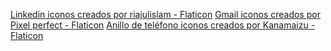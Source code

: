 <a href="https://www.flaticon.es/iconos-gratis/linkedin" title="linkedin iconos">Linkedin iconos creados por riajulislam - Flaticon</a>
<a href="https://www.flaticon.es/iconos-gratis/gmail" title="gmail iconos">Gmail iconos creados por Pixel perfect - Flaticon</a>
<a href="https://www.flaticon.es/iconos-gratis/anillo-de-telefono" title="anillo de teléfono iconos">Anillo de teléfono iconos creados por Kanamaizu - Flaticon</a>
